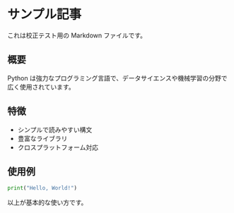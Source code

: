 # サンプル記事

これは校正テスト用の Markdown ファイルです。

## 概要

Python は強力なプログラミング言語で、データサイエンスや機械学習の分野で広く使用されています。

## 特徴

- シンプルで読みやすい構文
- 豊富なライブラリ
- クロスプラットフォーム対応

## 使用例

```python
print("Hello, World!")
```

以上が基本的な使い方です。
